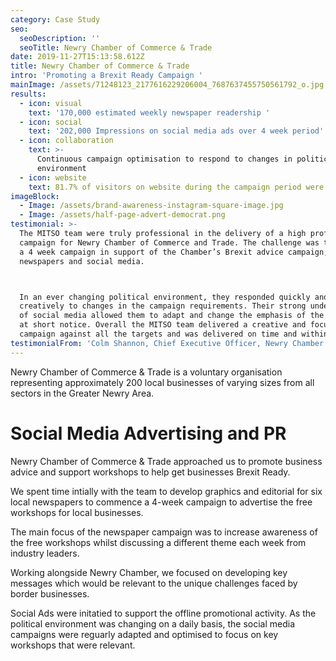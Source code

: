 ```yaml
---
category: Case Study
seo:
  seoDescription: ''
  seoTitle: Newry Chamber of Commerce & Trade
date: 2019-11-27T15:13:58.612Z
title: Newry Chamber of Commerce & Trade
intro: 'Promoting a Brexit Ready Campaign '
mainImage: /assets/71248123_2177616229206004_7687637455750561792_o.jpg
results:
  - icon: visual
    text: '170,000 estimated weekly newspaper readership '
  - icon: social
    text: '202,000 Impressions on social media ads over 4 week period'
  - icon: collaboration
    text: >-
      Continuous campaign optimisation to respond to changes in political
      environment 
  - icon: website
    text: 81.7% of visitors on website during the campaign period were new
imageBlock:
  - Image: /assets/brand-awareness-instagram-square-image.jpg
  - Image: /assets/half-page-advert-democrat.png
testimonial: >-
  The MITSO team were truly professional in the delivery of a high profile
  campaign for Newry Chamber of Commerce and Trade. The challenge was to deliver
  a 4 week campaign in support of the Chamber’s Brexit advice campaign, across
  newspapers and social media. 



  In an ever changing political environment, they responded quickly and
  creatively to changes in the campaign requirements. Their strong understanding
  of social media allowed them to adapt and change the emphasis of the campaign
  at short notice. Overall the MITSO team delivered a creative and focused
  campaign against all the targets and was delivered on time and within budget.
testimonialFrom: 'Colm Shannon, Chief Executive Officer, Newry Chamber of Commerce & Trade.'
---
```

Newry Chamber of Commerce & Trade is a voluntary organisation representing approximately 200 local businesses of varying sizes from all sectors in the Greater Newry Area. 

# Social Media Advertising and PR

Newry Chamber of Commerce & Trade approached us to promote business advice and support workshops to help get businesses Brexit Ready.

We spent time intially with the team to develop graphics and editorial for six local newspapers to commence a 4-week campaign to advertise the free workshops for local businesses. 

The main focus of the newspaper campaign was to increase awareness of the free workshops whilst discussing a different theme each week from industry leaders. 

Working alongside Newry Chamber, we focused on developing key messages which would be relevant to the unique challenges faced by border businesses. 

Social Ads were initatied to support the offline promotional activity. As the political environment was changing on a daily basis, the social media campaigns were reguarly adapted and optimised to focus on key workshops that were relevant.
